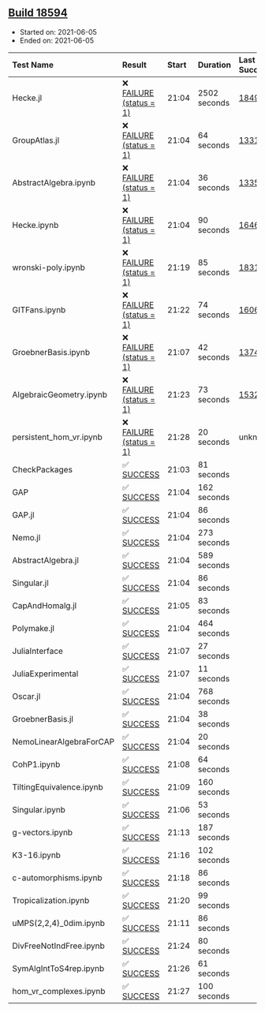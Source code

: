 ## [Build 18594](https://oscarci.mathematik.uni-kl.de/job/oscar/18594/)

* Started on: 2021-06-05
* Ended on: 2021-06-05

| Test Name    | Result | Start | Duration | Last Success | First Failure |
|:-------------|:-------|:------|:---------|:-------------|:--------------|
| Hecke.jl | ❌ [FAILURE (status = 1)](https://oscarci.mathematik.uni-kl.de/job/oscar/18594/artifact/logs/build-18594/Hecke.jl.log) | 21:04 | 2502 seconds | [18490](https://oscarci.mathematik.uni-kl.de/job/oscar/18490/) | [18491](https://oscarci.mathematik.uni-kl.de/job/oscar/18491/) |
| GroupAtlas.jl | ❌ [FAILURE (status = 1)](https://oscarci.mathematik.uni-kl.de/job/oscar/18594/artifact/logs/build-18594/GroupAtlas.jl.log) | 21:04 | 64 seconds | [13311](https://oscarci.mathematik.uni-kl.de/job/oscar/13311/) | [13312](https://oscarci.mathematik.uni-kl.de/job/oscar/13312/) |
| AbstractAlgebra.ipynb | ❌ [FAILURE (status = 1)](https://oscarci.mathematik.uni-kl.de/job/oscar/18594/artifact/logs/build-18594/AbstractAlgebra.ipynb.log) | 21:04 | 36 seconds | [13355](https://oscarci.mathematik.uni-kl.de/job/oscar/13355/) | [13356](https://oscarci.mathematik.uni-kl.de/job/oscar/13356/) |
| Hecke.ipynb | ❌ [FAILURE (status = 1)](https://oscarci.mathematik.uni-kl.de/job/oscar/18594/artifact/logs/build-18594/Hecke.ipynb.log) | 21:04 | 90 seconds | [16463](https://oscarci.mathematik.uni-kl.de/job/oscar/16463/) | [16464](https://oscarci.mathematik.uni-kl.de/job/oscar/16464/) |
| wronski-poly.ipynb | ❌ [FAILURE (status = 1)](https://oscarci.mathematik.uni-kl.de/job/oscar/18594/artifact/logs/build-18594/wronski-poly.ipynb.log) | 21:19 | 85 seconds | [18314](https://oscarci.mathematik.uni-kl.de/job/oscar/18314/) | [18315](https://oscarci.mathematik.uni-kl.de/job/oscar/18315/) |
| GITFans.ipynb | ❌ [FAILURE (status = 1)](https://oscarci.mathematik.uni-kl.de/job/oscar/18594/artifact/logs/build-18594/GITFans.ipynb.log) | 21:22 | 74 seconds | [16068](https://oscarci.mathematik.uni-kl.de/job/oscar/16068/) | [16069](https://oscarci.mathematik.uni-kl.de/job/oscar/16069/) |
| GroebnerBasis.ipynb | ❌ [FAILURE (status = 1)](https://oscarci.mathematik.uni-kl.de/job/oscar/18594/artifact/logs/build-18594/GroebnerBasis.ipynb.log) | 21:07 | 42 seconds | [13748](https://oscarci.mathematik.uni-kl.de/job/oscar/13748/) | [13749](https://oscarci.mathematik.uni-kl.de/job/oscar/13749/) |
| AlgebraicGeometry.ipynb | ❌ [FAILURE (status = 1)](https://oscarci.mathematik.uni-kl.de/job/oscar/18594/artifact/logs/build-18594/AlgebraicGeometry.ipynb.log) | 21:23 | 73 seconds | [15322](https://oscarci.mathematik.uni-kl.de/job/oscar/15322/) | [15323](https://oscarci.mathematik.uni-kl.de/job/oscar/15323/) |
| persistent_hom_vr.ipynb | ❌ [FAILURE (status = 1)](https://oscarci.mathematik.uni-kl.de/job/oscar/18594/artifact/logs/build-18594/persistent_hom_vr.ipynb.log) | 21:28 | 20 seconds | unknown | unknown |
| CheckPackages | ✅ [SUCCESS](https://oscarci.mathematik.uni-kl.de/job/oscar/18594/artifact/logs/build-18594/CheckPackages.log) | 21:03 | 81 seconds |  |  |
| GAP | ✅ [SUCCESS](https://oscarci.mathematik.uni-kl.de/job/oscar/18594/artifact/logs/build-18594/GAP.log) | 21:04 | 162 seconds |  |  |
| GAP.jl | ✅ [SUCCESS](https://oscarci.mathematik.uni-kl.de/job/oscar/18594/artifact/logs/build-18594/GAP.jl.log) | 21:04 | 86 seconds |  |  |
| Nemo.jl | ✅ [SUCCESS](https://oscarci.mathematik.uni-kl.de/job/oscar/18594/artifact/logs/build-18594/Nemo.jl.log) | 21:04 | 273 seconds |  |  |
| AbstractAlgebra.jl | ✅ [SUCCESS](https://oscarci.mathematik.uni-kl.de/job/oscar/18594/artifact/logs/build-18594/AbstractAlgebra.jl.log) | 21:04 | 589 seconds |  |  |
| Singular.jl | ✅ [SUCCESS](https://oscarci.mathematik.uni-kl.de/job/oscar/18594/artifact/logs/build-18594/Singular.jl.log) | 21:04 | 86 seconds |  |  |
| CapAndHomalg.jl | ✅ [SUCCESS](https://oscarci.mathematik.uni-kl.de/job/oscar/18594/artifact/logs/build-18594/CapAndHomalg.jl.log) | 21:05 | 83 seconds |  |  |
| Polymake.jl | ✅ [SUCCESS](https://oscarci.mathematik.uni-kl.de/job/oscar/18594/artifact/logs/build-18594/Polymake.jl.log) | 21:04 | 464 seconds |  |  |
| JuliaInterface | ✅ [SUCCESS](https://oscarci.mathematik.uni-kl.de/job/oscar/18594/artifact/logs/build-18594/JuliaInterface.log) | 21:07 | 27 seconds |  |  |
| JuliaExperimental | ✅ [SUCCESS](https://oscarci.mathematik.uni-kl.de/job/oscar/18594/artifact/logs/build-18594/JuliaExperimental.log) | 21:07 | 11 seconds |  |  |
| Oscar.jl | ✅ [SUCCESS](https://oscarci.mathematik.uni-kl.de/job/oscar/18594/artifact/logs/build-18594/Oscar.jl.log) | 21:04 | 768 seconds |  |  |
| GroebnerBasis.jl | ✅ [SUCCESS](https://oscarci.mathematik.uni-kl.de/job/oscar/18594/artifact/logs/build-18594/GroebnerBasis.jl.log) | 21:04 | 38 seconds |  |  |
| NemoLinearAlgebraForCAP | ✅ [SUCCESS](https://oscarci.mathematik.uni-kl.de/job/oscar/18594/artifact/logs/build-18594/NemoLinearAlgebraForCAP.log) | 21:04 | 20 seconds |  |  |
| CohP1.ipynb | ✅ [SUCCESS](https://oscarci.mathematik.uni-kl.de/job/oscar/18594/artifact/logs/build-18594/CohP1.ipynb.log) | 21:08 | 64 seconds |  |  |
| TiltingEquivalence.ipynb | ✅ [SUCCESS](https://oscarci.mathematik.uni-kl.de/job/oscar/18594/artifact/logs/build-18594/TiltingEquivalence.ipynb.log) | 21:09 | 160 seconds |  |  |
| Singular.ipynb | ✅ [SUCCESS](https://oscarci.mathematik.uni-kl.de/job/oscar/18594/artifact/logs/build-18594/Singular.ipynb.log) | 21:06 | 53 seconds |  |  |
| g-vectors.ipynb | ✅ [SUCCESS](https://oscarci.mathematik.uni-kl.de/job/oscar/18594/artifact/logs/build-18594/g-vectors.ipynb.log) | 21:13 | 187 seconds |  |  |
| K3-16.ipynb | ✅ [SUCCESS](https://oscarci.mathematik.uni-kl.de/job/oscar/18594/artifact/logs/build-18594/K3-16.ipynb.log) | 21:16 | 102 seconds |  |  |
| c-automorphisms.ipynb | ✅ [SUCCESS](https://oscarci.mathematik.uni-kl.de/job/oscar/18594/artifact/logs/build-18594/c-automorphisms.ipynb.log) | 21:18 | 86 seconds |  |  |
| Tropicalization.ipynb | ✅ [SUCCESS](https://oscarci.mathematik.uni-kl.de/job/oscar/18594/artifact/logs/build-18594/Tropicalization.ipynb.log) | 21:20 | 99 seconds |  |  |
| uMPS(2,2,4)_0dim.ipynb | ✅ [SUCCESS](https://oscarci.mathematik.uni-kl.de/job/oscar/18594/artifact/logs/build-18594/uMPS-2-2-4-_0dim.ipynb.log) | 21:11 | 86 seconds |  |  |
| DivFreeNotIndFree.ipynb | ✅ [SUCCESS](https://oscarci.mathematik.uni-kl.de/job/oscar/18594/artifact/logs/build-18594/DivFreeNotIndFree.ipynb.log) | 21:24 | 80 seconds |  |  |
| SymAlgIntToS4rep.ipynb | ✅ [SUCCESS](https://oscarci.mathematik.uni-kl.de/job/oscar/18594/artifact/logs/build-18594/SymAlgIntToS4rep.ipynb.log) | 21:26 | 61 seconds |  |  |
| hom_vr_complexes.ipynb | ✅ [SUCCESS](https://oscarci.mathematik.uni-kl.de/job/oscar/18594/artifact/logs/build-18594/hom_vr_complexes.ipynb.log) | 21:27 | 100 seconds |  |  |
